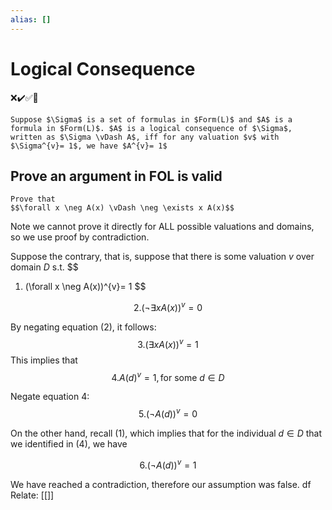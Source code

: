 ```yaml
---
alias: []
---
```

# Logical Consequence
❌✔️✅📗
```ad-def
Suppose $\Sigma$ is a set of formulas in $Form(L)$ and $A$ is a formula in $Form(L)$. $A$ is a logical consequence of $\Sigma$, written as $\Sigma \vDash A$, iff for any valuation $v$ with $\Sigma^{v}= 1$, we have $A^{v}= 1$
```

## Prove an argument in FOL is valid
```ad-example
Prove that 
$$\forall x \neg A(x) \vDash \neg \exists x A(x)$$
```

Note we cannot prove it directly for ALL possible valuations and domains, so we use proof by contradiction.

Suppose the contrary, that is, suppose that there is some valuation $v$ over domain $D$ s.t.
$$
1. (\forall x \neg A(x))^{v}= 1 
$$

$$
2. (\neg \exists x A(x))^{v}= 0
$$

By negating equation (2), it follows:
$$
3. (\exists x A(x))^{v}=1
$$
This implies that 
$$
4. A(d)^{v}= 1, \text{for some $d \in D$}
$$

Negate equation 4:
$$
5.(\neg A(d))^{v}= 0
$$

On the other hand, recall (1), which implies that for the individual $d \in D$ that we identified in (4), we have 

$$
6.(\neg A(d))^{v}= 1
$$

We have reached a contradiction, therefore our assumption was false.
df
Relate: [[]]